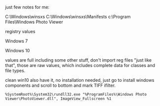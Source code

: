 just few notes for me:

C:\Windows\winsxs
C:\Windows\winsxs\Manifests
c:\Program Files\Windows Photo Viewer

registry values

Windows 7

Windows 10

values are full including some other stuff, don't import reg files "just like that", 
those are raw values, which includes complete data for classes and file types.

clean win10 also have it, no installation needed, just go to install windows components and scroll to bottom and mark TIFF ifilter.

`%SystemRoot%\System32\rundll32.exe "%ProgramFiles%\Windows Photo Viewer\PhotoViewer.dll", ImageView_Fullscreen %1`